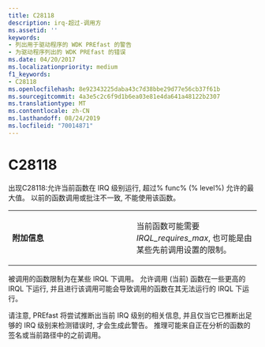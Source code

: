 ```yaml
---
title: C28118
description: irq-超过-调用方
ms.assetid: ''
keywords:
- 列出用于驱动程序的 WDK PREfast 的警告
- 为驱动程序列出的 WDK PREfast 的错误
ms.date: 04/20/2017
ms.localizationpriority: medium
f1_keywords:
- C28118
ms.openlocfilehash: 8e92343225daba43c7d38bbe29d77e56cb37f61b
ms.sourcegitcommit: 4a3e5c2c6f9d1b6ea03e81e4da641a48122b2307
ms.translationtype: MT
ms.contentlocale: zh-CN
ms.lasthandoff: 08/24/2019
ms.locfileid: "70014871"
---
```

# <a name="c28118"></a>C28118

出现C28118:允许当前函数在 IRQ 级别运行, 超过% func% (% level%) 允许的最大值。 以前的函数调用或批注不一致, 不能使用该函数。

<table>
<colgroup>
<col width="50%" />
<col width="50%" />
</colgroup>
<tbody>
<tr class="odd">
<td align="left"><p><strong>附加信息</strong></p></td>
<td align="left"><p>当前函数可能需要<em>IRQL_requires_max</em>, 也可能是由某些先前调用设置的限制。</p></td>
</tr>
</tbody>
</table>

被调用的函数限制为在某些 IRQL 下调用。  允许调用 (当前) 函数在一些更高的 IRQL 下运行, 并且进行该调用可能会导致调用的函数在其无法运行的 IRQL 下运行。

请注意, PREfast 将尝试推断出当前 IRQ 级别的相关信息, 并且仅当它已推断出足够的 IRQ 级别来检测错误时, 才会生成此警告。  推理可能来自正在分析的函数的签名或当前路径中的之前调用。
